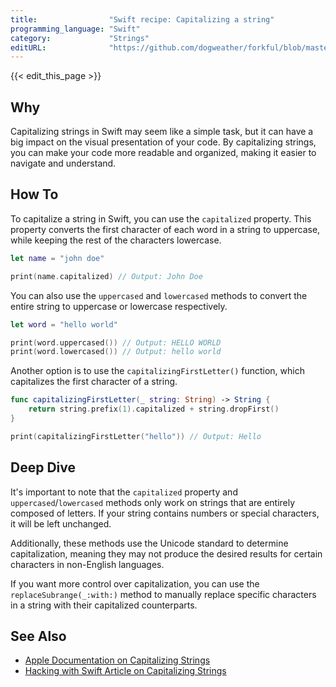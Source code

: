 ```yaml
---
title:                "Swift recipe: Capitalizing a string"
programming_language: "Swift"
category:             "Strings"
editURL:              "https://github.com/dogweather/forkful/blob/master/content/en/swift/capitalizing-a-string.md"
---
```


{{< edit_this_page >}}

## Why
Capitalizing strings in Swift may seem like a simple task, but it can have a big impact on the visual presentation of your code. By capitalizing strings, you can make your code more readable and organized, making it easier to navigate and understand.

## How To
To capitalize a string in Swift, you can use the `capitalized` property. This property converts the first character of each word in a string to uppercase, while keeping the rest of the characters lowercase.

```Swift
let name = "john doe" 

print(name.capitalized) // Output: John Doe
```

You can also use the `uppercased` and `lowercased` methods to convert the entire string to uppercase or lowercase respectively.

```Swift
let word = "hello world"

print(word.uppercased()) // Output: HELLO WORLD
print(word.lowercased()) // Output: hello world
```

Another option is to use the `capitalizingFirstLetter()` function, which capitalizes the first character of a string.

```Swift
func capitalizingFirstLetter(_ string: String) -> String {
    return string.prefix(1).capitalized + string.dropFirst()
}

print(capitalizingFirstLetter("hello")) // Output: Hello
```

## Deep Dive
It's important to note that the `capitalized` property and `uppercased`/`lowercased` methods only work on strings that are entirely composed of letters. If your string contains numbers or special characters, it will be left unchanged.

Additionally, these methods use the Unicode standard to determine capitalization, meaning they may not produce the desired results for certain characters in non-English languages.

If you want more control over capitalization, you can use the `replaceSubrange(_:with:)` method to manually replace specific characters in a string with their capitalized counterparts.

## See Also
- [Apple Documentation on Capitalizing Strings](https://developer.apple.com/documentation/swift/string/1774151-capitalized)
- [Hacking with Swift Article on Capitalizing Strings](https://www.hackingwithswift.com/example-code/strings/how-to-capitalise-the-first-letter-of-a-string)